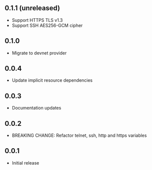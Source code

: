 ## 0.1.1 (unreleased)

- Support HTTPS TLS v1.3
- Support SSH AES256-GCM cipher

## 0.1.0

- Migrate to devnet provider

## 0.0.4

- Update implicit resource dependencies

## 0.0.3

- Documentation updates

## 0.0.2

- BREAKING CHANGE: Refactor telnet, ssh, http and https variables

## 0.0.1

- Initial release
